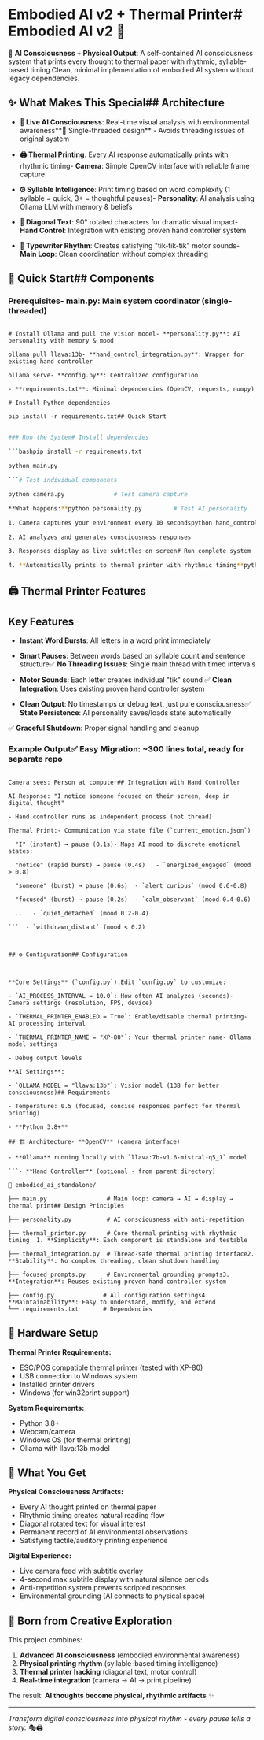 # Embodied AI v2 + Thermal Printer# Embodied AI v2 🤖



🤖 **AI Consciousness + Physical Output**: A self-contained AI consciousness system that prints every thought to thermal paper with rhythmic, syllable-based timing.Clean, minimal implementation of embodied AI system without legacy dependencies.



## ✨ What Makes This Special## Architecture



- **🧠 Live AI Consciousness**: Real-time visual analysis with environmental awareness**🎯 Single-threaded design** - Avoids threading issues of original system

- **🖨️ Thermal Printing**: Every AI response automatically prints with rhythmic timing- **Camera**: Simple OpenCV interface with reliable frame capture

- **⏰ Syllable Intelligence**: Print timing based on word complexity (1 syllable = quick, 3+ = thoughtful pauses)- **Personality**: AI analysis using Ollama LLM with memory & beliefs

- **📐 Diagonal Text**: 90° rotated characters for dramatic visual impact- **Hand Control**: Integration with existing proven hand controller system  

- **🎵 Typewriter Rhythm**: Creates satisfying "tik-tik-tik" motor sounds- **Main Loop**: Clean coordination without complex threading



## 🚀 Quick Start## Components



### Prerequisites- **main.py**: Main system coordinator (single-threaded)

```bash- **camera.py**: Simple OpenCV camera interface  

# Install Ollama and pull the vision model- **personality.py**: AI personality with memory & mood

ollama pull llava:13b- **hand_control_integration.py**: Wrapper for existing hand controller

ollama serve- **config.py**: Centralized configuration

- **requirements.txt**: Minimal dependencies (OpenCV, requests, numpy)

# Install Python dependencies  

pip install -r requirements.txt## Quick Start

```

```bash

### Run the System# Install dependencies

```bashpip install -r requirements.txt

python main.py

```# Test individual components

python camera.py              # Test camera capture

**What happens:**python personality.py         # Test AI personality 

1. Camera captures your environment every 10 secondspython hand_control_integration.py  # Test hand control wrapper

2. AI analyzes and generates consciousness responses  

3. Responses display as live subtitles on screen# Run complete system

4. **Automatically prints to thermal printer with rhythmic timing**python main.py

```

## 🖨️ Thermal Printer Features

## Key Features

- **Instant Word Bursts**: All letters in a word print immediately

- **Smart Pauses**: Between words based on syllable count and sentence structure✅ **No Threading Issues**: Single main thread with timed intervals

- **Motor Sounds**: Each letter creates individual "tik" sound  ✅ **Clean Integration**: Uses existing proven hand controller system  

- **Clean Output**: No timestamps or debug text, just pure consciousness✅ **State Persistence**: AI personality saves/loads state automatically

✅ **Graceful Shutdown**: Proper signal handling and cleanup

### Example Output✅ **Easy Migration**: ~300 lines total, ready for separate repo

```

Camera sees: Person at computer## Integration with Hand Controller

AI Response: "I notice someone focused on their screen, deep in digital thought"

- Hand controller runs as independent process (not thread)

Thermal Print:- Communication via state file (`current_emotion.json`)

  "I" (instant) → pause (0.1s)- Maps AI mood to discrete emotional states:

  "notice" (rapid burst) → pause (0.4s)   - `energized_engaged` (mood > 0.8)

  "someone" (burst) → pause (0.6s)  - `alert_curious` (mood 0.6-0.8)  

  "focused" (burst) → pause (0.2s)  - `calm_observant` (mood 0.4-0.6)

  ...  - `quiet_detached` (mood 0.2-0.4)

```  - `withdrawn_distant` (mood < 0.2)



## ⚙️ Configuration## Configuration



**Core Settings** (`config.py`):Edit `config.py` to customize:

- `AI_PROCESS_INTERVAL = 10.0`: How often AI analyzes (seconds)- Camera settings (resolution, FPS, device)

- `THERMAL_PRINTER_ENABLED = True`: Enable/disable thermal printing- AI processing interval

- `THERMAL_PRINTER_NAME = "XP-80"`: Your thermal printer name- Ollama model settings

- Debug output levels

**AI Settings**:

- `OLLAMA_MODEL = "llava:13b"`: Vision model (13B for better consciousness)## Requirements

- Temperature: 0.5 (focused, concise responses perfect for thermal printing)

- **Python 3.8+**

## 🏗️ Architecture- **OpenCV** (camera interface)

- **Ollama** running locally with `llava:7b-v1.6-mistral-q5_1` model

```- **Hand Controller** (optional - from parent directory)

📁 embodied_ai_standalone/

├── main.py                 # Main loop: camera → AI → display → thermal print## Design Principles

├── personality.py          # AI consciousness with anti-repetition

├── thermal_printer.py      # Core thermal printing with rhythmic timing  1. **Simplicity**: Each component is standalone and testable

├── thermal_integration.py  # Thread-safe thermal printing interface2. **Stability**: No complex threading, clean shutdown handling  

├── focused_prompts.py      # Environmental grounding prompts3. **Integration**: Reuses existing proven hand controller system

├── config.py              # All configuration settings4. **Maintainability**: Easy to understand, modify, and extend
└── requirements.txt       # Dependencies
```

## 🔧 Hardware Setup

**Thermal Printer Requirements:**
- ESC/POS compatible thermal printer (tested with XP-80)
- USB connection to Windows system  
- Installed printer drivers
- Windows (for win32print support)

**System Requirements:**
- Python 3.8+
- Webcam/camera
- Windows OS (for thermal printing)
- Ollama with llava:13b model

## 🎨 What You Get

**Physical Consciousness Artifacts:**
- Every AI thought printed on thermal paper
- Rhythmic timing creates natural reading flow
- Diagonal rotated text for visual interest
- Permanent record of AI environmental observations
- Satisfying tactile/auditory printing experience

**Digital Experience:**
- Live camera feed with subtitle overlay
- 4-second max subtitle display with natural silence periods
- Anti-repetition system prevents scripted responses
- Environmental grounding (AI connects to physical space)

## 🚀 Born from Creative Exploration

This project combines:
1. **Advanced AI consciousness** (embodied environmental awareness)
2. **Physical printing rhythm** (syllable-based timing intelligence) 
3. **Thermal printer hacking** (diagonal text, motor control)
4. **Real-time integration** (camera → AI → print pipeline)

The result: **AI thoughts become physical, rhythmic artifacts** ✨

---

*Transform digital consciousness into physical rhythm - every pause tells a story.* 🎭🖨️